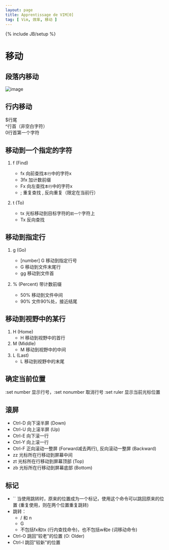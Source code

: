 ```yaml
---
layout: page
title: Apprentissage de VIM[0]
tag: [ Vim, 效率, 移动 ]
---
```

{% include JB/setup %}

# 移动
## 段落内移动

![image]({{site.img_url}}/2014-03-16-词移动.png)

## 行内移动
$行尾  
^行首（非空白字符）  
0行首第一个字符


## 移动到一个指定的字符
1. f (Find)
	- fx 向前查找`本行`中的字符x
	- 3fx 加计数前缀
	- Fx 向左查找`本行`中的字符x
	- ; 重复查找 , 反向重复（限定在当前行）

2. t (To)
	- tx 光标移动到目标字符的`前一个`字符上
	- Tx 反向查找

## 移动到指定行
1. g (Go)
	- [number] G 移动到指定行号
	- G 移动到文件末尾行
	- gg 移动到文件首

2. % (Percent) 带计数前缀
	- 50% 移动到文件中间
	- 90% 文件90%处，接近结尾

## 移动到视野中的某行
1. H (Home)
	- H 移动到视野中的首行
2. M (Middle) 
	- M 移动到视野中的中间
3. L (Last) 
	- L 移动到视野中的末尾

## 确定当前位置
:set number 显示行号，:set nonumber 取消行号
:set ruler 显示当前光标位置

## 滚屏

- Ctrl-D 向下滚半屏 (Down)
- Ctrl-U 向上滚半屏 (Up)
- Ctrl-E 向下滚一行
- Ctrl-Y 向上滚一行
- Ctrl-F 正向滚动一整屏 (Forward减去两行), 反向滚动一整屏 (Backward)
 
- zz 光标所在行移动到屏幕中间
- zt 光标所在行移动到屏幕顶部 (Top)
- zb 光标所在行移动到屏幕底部 (Bottom)


## 标记
- `` 当使用跳转时，原来的位置成为一个标记，使用这个命令可以跳回原来的位置 (重复使用，则在两个位置重复跳转)
- 跳转： 
	- / 和 n
	- G
	- 不包括fx和tx (行内查找命令)，也不包括w和e (词移动命令)
- Ctrl-O 跳回"较老"的位置 (O: Older)
- Ctrl-I 跳回"较新"的位置
